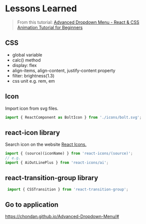 # Lessons Learned

> From this tutorial: [Advanced Dropdown Menu - React & CSS Animation Tutorial for Beginners][tutorial]

[tutorial]: <https://www.youtube.com/watch?v=IF6k0uZuypA>

## CSS
- global variable
- calc() method
- display: flex
- align-items, align-content, justify-content property
- filter: brightness(1.3)
- css unit e.g. rem, em

## Icon
Import icon from svg files.
```JavaScript
import { ReactComponent as BoltIcon } from './icons/bolt.svg';
```

## react-icon library
Search icon on the website [React Icons.](https://react-icons.github.io/react-icons/)
```JavaScript
import { (source)(iconName) } from 'react-icons/(source)';
// e.g.
import { AiOutLinePlus } from 'react-icons/ai';
```

## react-transition-group library
```JavaScript
 import { CSSTransition } from 'react-transition-group';
```
## Go to application

https://chondan.github.io/Advanced-Dropdown-Menu/#
